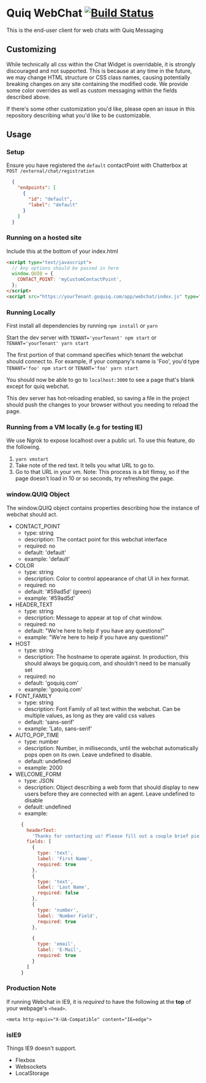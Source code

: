 # Quiq WebChat [![Build Status](https://travis-ci.org/Quiq/webchat.svg?branch=master)](https://travis-ci.org/Quiq/webchat)

This is the end-user client for web chats with Quiq Messaging

## Customizing
While technically all css within the Chat Widget is overridable, it is strongly discouraged and not supported.  This is because at any time in the future, we may change HTML structure or CSS class names, causing potentially breaking changes on any site containing the modified code.  We provide some color overrides as well as custom messaging within the fields described above.  

If there's some other customization you'd like, please open an issue in this repository describing what you'd like to be customizable.

## Usage

### Setup
Ensure you have registered the `default` contactPoint with Chatterbox at `POST /external/chat/registration`
```json
  {
    "endpoints": [
      {
        "id": "default",
        "label": "default"
      }
    ]
  }
```

### Running on a hosted site
Include this at the bottom of your index.html
```html
<script type="text/javascript">
  // Any options should be passed in here
  window.QUIQ = {
    CONTACT_POINT: 'myCustomContactPoint',
  };
</script>
<script src="https://yourTenant.goquiq.com/app/webchat/index.js" type="text/javascript"></script>
```

### Running Locally

First install all dependencies by running `npm install` or `yarn`

Start the dev server with `TENANT='yourTenant' npm start` or `TENANT='yourTenant' yarn start`

The first portion of that command specifies which tenant the webchat should connect to.  For example, if your company's name is 'Foo', you'd type `TENANT='foo' npm start` or `TENANT='foo' yarn start`

You should now be able to go to `localhost:3000` to see a page that's blank except for quiq webchat.

This dev server has hot-reloading enabled, so saving a file in the project should push the changes to your browser without you needing to reload the page.

### Running from a VM locally (e.g for testing IE)
We use Ngrok to expose localhost over a public url.  To use this feature, do the following.
1. `yarn vmstart`
2. Take note of the red text.  It tells you what URL to go to.
3. Go to that URL in your vm.
Note: This process is a bit flimsy, so if the page doesn't load in 10 or so seconds, try refreshing the page.

### window.QUIQ Object
The window.QUIQ object contains properties describing how the instance of webchat should act.  
  - CONTACT_POINT
    - type: string
    - description: The contact point for this webchat interface
    - required: no
    - default: 'default'
    - example: 'default'
  - COLOR
    - type: string
    - description: Color to control appearance of chat UI in hex format.
    - required: no
    - default: '#59ad5d' (green)
    - example: '#59ad5d'
  - HEADER_TEXT
    - type: string
    - description: Message to appear at top of chat window.
    - required: no
    - default: "We're here to help if you have any questions!"
    - example: "We're here to help if you have any questions!"
  - HOST
    - type: string
    - description: The hostname to operate against. In production, this should always be goquiq.com, and shouldn't need to be manually set
    - required: no
    - default: 'goquiq.com'
    - example: 'goquiq.com'
  - FONT_FAMILY
    - type: string
    - description: Font Family of all text within the webchat.  Can be multiple values, as long as they are valid css values
    - default: 'sans-serif'
    - example: 'Lato, sans-serif'
  - AUTO_POP_TIME
    - type: number
    - description: Number, in milliseconds, until the webchat automatically pops open on its own. Leave undefined to disable.
    - default: undefined
    - example: 2000
  - WELCOME_FORM
    - type: JSON
    - description: Object describing a web form that should display to new users before they are connected with an agent. Leave undefined to disable
    - default: undefined
    - example:
    ```js
      {
        headerText:
          'Thanks for contacting us! Please fill out a couple brief pieces of information and we will get you chatting with an agent.',
        fields: [
          {
            type: 'text',
            label: 'First Name',
            required: true
          },
          {
            type: 'text',
            label: 'Last Name',
            required: false
          },
          {
            type: 'number',
            label: 'Number Field',
            required: true
          },

          {
            type: 'email',
            label: 'E-Mail',
            required: true
          }
        ]
      }
    ```

### Production Note
If running Webchat in IE9, it is _required_ to have the following at the **top** of your webpage's `<head>`.

`<meta http-equiv="X-UA-Compatible" content="IE=edge">`

### isIE9

Things IE9 doesn't support.
- Flexbox
- Websockets
- LocalStorage
